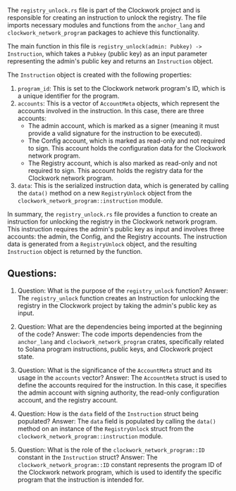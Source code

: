 The `registry_unlock.rs` file is part of the Clockwork project and is responsible for creating an instruction to unlock the registry. The file imports necessary modules and functions from the `anchor_lang` and `clockwork_network_program` packages to achieve this functionality.

The main function in this file is `registry_unlock(admin: Pubkey) -> Instruction`, which takes a `Pubkey` (public key) as an input parameter representing the admin's public key and returns an `Instruction` object.

The `Instruction` object is created with the following properties:

1. `program_id`: This is set to the Clockwork network program's ID, which is a unique identifier for the program.
2. `accounts`: This is a vector of `AccountMeta` objects, which represent the accounts involved in the instruction. In this case, there are three accounts:
   - The admin account, which is marked as a signer (meaning it must provide a valid signature for the instruction to be executed).
   - The Config account, which is marked as read-only and not required to sign. This account holds the configuration data for the Clockwork network program.
   - The Registry account, which is also marked as read-only and not required to sign. This account holds the registry data for the Clockwork network program.
3. `data`: This is the serialized instruction data, which is generated by calling the `data()` method on a new `RegistryUnlock` object from the `clockwork_network_program::instruction` module.

In summary, the `registry_unlock.rs` file provides a function to create an instruction for unlocking the registry in the Clockwork network program. This instruction requires the admin's public key as input and involves three accounts: the admin, the Config, and the Registry accounts. The instruction data is generated from a `RegistryUnlock` object, and the resulting `Instruction` object is returned by the function.

## Questions:

1. Question: What is the purpose of the `registry_unlock` function?
   Answer: The `registry_unlock` function creates an Instruction for unlocking the registry in the Clockwork project by taking the admin's public key as input.

2. Question: What are the dependencies being imported at the beginning of the code?
   Answer: The code imports dependencies from the `anchor_lang` and `clockwork_network_program` crates, specifically related to Solana program instructions, public keys, and Clockwork project state.

3. Question: What is the significance of the `AccountMeta` struct and its usage in the `accounts` vector?
   Answer: The `AccountMeta` struct is used to define the accounts required for the instruction. In this case, it specifies the admin account with signing authority, the read-only configuration account, and the registry account.

4. Question: How is the `data` field of the `Instruction` struct being populated?
   Answer: The `data` field is populated by calling the `data()` method on an instance of the `RegistryUnlock` struct from the `clockwork_network_program::instruction` module.

5. Question: What is the role of the `clockwork_network_program::ID` constant in the `Instruction` struct?
   Answer: The `clockwork_network_program::ID` constant represents the program ID of the Clockwork network program, which is used to identify the specific program that the instruction is intended for.

